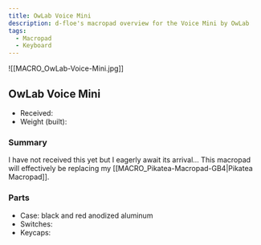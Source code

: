 ```yaml
---
title: OwLab Voice Mini
description: d-floe's macropad overview for the Voice Mini by OwLab
tags:
  - Macropad
  - Keyboard
---
```


![[MACRO_OwLab-Voice-Mini.jpg]]

## OwLab Voice Mini

- Received:
- Weight (built):

### Summary

I have not received this yet but I eagerly await its arrival...
This macropad will effectively be replacing my [[MACRO_Pikatea-Macropad-GB4|Pikatea Macropad]].

### Parts

- Case: black and red anodized aluminum
- Switches:
- Keycaps:
